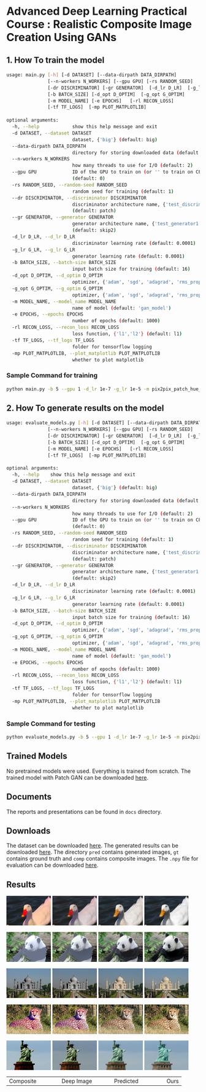 # Advanced Deep Learning Practical Course : Realistic Composite Image Creation Using GANs

## 1. How To train the model

```bash
usage: main.py [-h] [-d DATASET] [--data-dirpath DATA_DIRPATH]
               [--n-workers N_WORKERS] [--gpu GPU] [-rs RANDOM_SEED]
               [-dr DISCRIMINATOR] [-gr GENERATOR]  [-d_lr D_LR]  [-g_lr G_LR]
               [-b BATCH_SIZE] [-d_opt D_OPTIM]  [-g_opt G_OPTIM]
               [-m MODEL_NAME] [-e EPOCHS]   [-rl RECON_LOSS]
               [-tf TF_LOGS]  [-mp PLOT_MATPLOTLIB]

optional arguments:
  -h, --help            show this help message and exit
  -d DATASET, --dataset DATASET
                        dataset, {'big'} (default: big)
  --data-dirpath DATA_DIRPATH
                        directory for storing downloaded data (default: data/)
  --n-workers N_WORKERS
                        how many threads to use for I/O (default: 2)
  --gpu GPU             ID of the GPU to train on (or '' to train on CPU)
                        (default: 0)
  -rs RANDOM_SEED, --random-seed RANDOM_SEED
                        random seed for training (default: 1)
  --dr DISCRIMINATOR, --discriminator DISCRIMINATOR
                        discriminator architecture name, {'test_discriminator1', 'resnet', 'patch'}
                        (default: patch)
  --gr GENERATOR, --generator GENERATOR
                        generator architecture name, {'test_generator1', 'skip1', 'skip2', 'multi1', 'multi2'}
                        (default: skip2)
  -d_lr D_LR, --d_lr D_LR
                        discriminator learning rate (default: 0.0001)
  -g_lr G_LR, --g_lr G_LR
                        generator learning rate (default: 0.0001)
  -b BATCH_SIZE, --batch-size BATCH_SIZE
                        input batch size for training (default: 16)
  -d_opt D_OPTIM, --d_optim D_OPTIM
                        optimizer, {'adam', 'sgd', 'adagrad', 'rms_prop'} (default: adam)
  -g_opt G_OPTIM, --g_optim G_OPTIM
                        optimizer, {'adam', 'sgd', 'adagrad', 'rms_prop'} (default: adam)
  -m MODEL_NAME, --model_name MODEL_NAME
                        name of model (default: 'gan_model')
  -e EPOCHS, --epochs EPOCHS
                        number of epochs (default: 1000)
  -rl RECON_LOSS, --recon_loss RECON_LOSS
                        loss function, {'l1','l2'} (default: l1)
  -tf TF_LOGS, --tf_logs TF_LOGS
                        folder for tensorflow logging
  -mp PLOT_MATPLOTLIB, --plot_matplotlib PLOT_MATPLOTLIB
                        whether to plot matplotlib
```

### Sample Command for training
```bash
python main.py -b 5 --gpu 1 -d_lr 1e-7 -g_lr 1e-5 -m pix2pix_patch_hue_total -e 1000 -tf tf_logs/pix2pix_patch_hue_total -rl l1 -dr patch -gr skip2
```

## 2. How To generate results on the model

```bash
usage: evaluate_models.py [-h] [-d DATASET] [--data-dirpath DATA_DIRPATH]
               [--n-workers N_WORKERS] [--gpu GPU] [-rs RANDOM_SEED]
               [-dr DISCRIMINATOR] [-gr GENERATOR]  [-d_lr D_LR]  [-g_lr G_LR]
               [-b BATCH_SIZE] [-d_opt D_OPTIM]  [-g_opt G_OPTIM]
               [-m MODEL_NAME] [-e EPOCHS]   [-rl RECON_LOSS]
               [-tf TF_LOGS]  [-mp PLOT_MATPLOTLIB]

optional arguments:
  -h, --help    show this help message and exit
  -d DATASET, --dataset DATASET
                        dataset, {'big'} (default: big)
  --data-dirpath DATA_DIRPATH
                        directory for storing downloaded data (default: data/)
  --n-workers N_WORKERS
                        how many threads to use for I/O (default: 2)
  --gpu GPU             ID of the GPU to train on (or '' to train on CPU)
                        (default: 0)
  -rs RANDOM_SEED, --random-seed RANDOM_SEED
                        random seed for training (default: 1)
  --dr DISCRIMINATOR, --discriminator DISCRIMINATOR
                        discriminator architecture name, {'test_discriminator1', 'resnet', 'patch'}
                        (default: patch)
  --gr GENERATOR, --generator GENERATOR
                        generator architecture name, {'test_generator1', 'skip1', 'skip2', 'multi1', 'multi2'}
                        (default: skip2)
  -d_lr D_LR, --d_lr D_LR
                        discriminator learning rate (default: 0.0001)
  -g_lr G_LR, --g_lr G_LR
                        generator learning rate (default: 0.0001)
  -b BATCH_SIZE, --batch-size BATCH_SIZE
                        input batch size for training (default: 16)
  -d_opt D_OPTIM, --d_optim D_OPTIM
                        optimizer, {'adam', 'sgd', 'adagrad', 'rms_prop'} (default: adam)
  -g_opt G_OPTIM, --g_optim G_OPTIM
                        optimizer, {'adam', 'sgd', 'adagrad', 'rms_prop'} (default: adam)
  -m MODEL_NAME, --model_name MODEL_NAME
                        name of model (default: 'gan_model')
  -e EPOCHS, --epochs EPOCHS
                        number of epochs (default: 1000)
  -rl RECON_LOSS, --recon_loss RECON_LOSS
                        loss function, {'l1','l2'} (default: l1)
  -tf TF_LOGS, --tf_logs TF_LOGS
                        folder for tensorflow logging
  -mp PLOT_MATPLOTLIB, --plot_matplotlib PLOT_MATPLOTLIB
                        whether to plot matplotlib
```
### Sample Command for testing
```bash
python evaluate_models.py -b 5 --gpu 1 -d_lr 1e-7 -g_lr 1e-5 -m pix2pix_patch_hue_total -rl l1 -dr patch -gr skip2
```

## Trained Models
No pretrained models were used. Everything is trained from scratch.
The trained model with Patch GAN can be downloaded [here](https://drive.google.com/file/d/1ioigvoe34oFKFcxFg32gkJsbwvRCnBpJ/view?usp=sharing).

## Documents
The reports and presentations can be found in `docs` directory.


## Downloads
The dataset can be downloaded [here](https://drive.google.com/file/d/1VG6U_zw8dFPlreq5toAgzE6xD2uDkbFC/view?usp=sharing).
The generated results can be downloaded [here](https://drive.google.com/file/d/1IwQ1FiVxQBWDu1p2_bNlEr94Peo-pVYK/view?usp=sharing). The directory `pred` contains generated images, `gt` contains ground truth and `comp` contains composite images.
The `.npy` file for evaluation can be downloaded [here](https://drive.google.com/file/d/1pH0H0R29AWe9OkXplx0yEHyA0JiOIBhA/view?usp=sharing).


## Results
<p float="left">
  <img src="/images/comp_4.png" width="23%" />
  <img src="/images/ht_4.png" width="23%" />
  <img src="/images/pred_4.png" width="23%" />
  <img src="/images/gt_4.png" width="23%" />
</p>

<p float="left">
  <img src="/images/comp_36.png" width="23%" />
  <img src="/images/ht_36.png" width="23%" />
  <img src="/images/pred_36.png" width="23%" />
  <img src="/images/gt_36.png" width="23%" />
</p>

<p float="left">
  <img src="/images/comp_39.png" width="23%" />
  <img src="/images/ht_39.png" width="23%" />
  <img src="/images/pred_39.png" width="23%" />
  <img src="/images/gt_39.png" width="23%" />
</p>

<p float="left">
  <img src="/images/comp_121.png" width="23%" />
  <img src="/images/ht_121.png" width="23%" />
  <img src="/images/pred_121.png" width="23%" />
  <img src="/images/gt_121.png" width="23%" />
</p>

<p float="left">
  <img src="/images/comp_149.png" width="23%" />
  <img src="/images/ht_149.png" width="23%" />
  <img src="/images/pred_149.png" width="23%" />
  <img src="/images/gt_149.png" width="23%" />
</p>

<table>
  <tr>
    <td width="30%">Composite</td>
    <td width="30%">Deep Image </td>
    <td width="30%">Predicted </td>
    <td width="30%">Ours </td>
  </tr>
  <tr>
